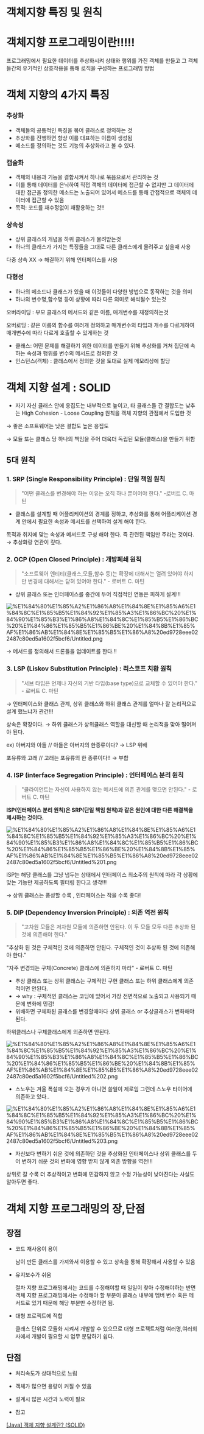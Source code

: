 # 객체지향 특징 및 원칙

# 객체지향 프로그래밍이란!!!!!

프로그래밍에서 필요한 데이터를 추상화시켜 상태와 행위를 가진 객체를 만들고 그 객체들간의 유기적인 상호작용을 통해 로직을 구성하는 프로그래밍 방법

# 객체 지향의 4가지 특징

### 추상화

- 객체들의 공통적인 특징을 묶어 클래스로 정의하는 것
- 추상화를 진행하면 항상 이를 대표하는 이름이 생성됨
- 메소드를 정의하는 것도 기능의 추상화라고 볼 수 있다.

### 캡술화

- 객체의 내용과 기능을 결합시켜서 하나로 묶음으로서 관리하는 것
- 이를 통해 데이터를 은닉하여 직접 객체의 데이터에 접근할 수 없지만 그 데이터에 대한 접근을 정의한 메소드는 노출되어 있어서 메소드를 통해 간접적으로 객체의 데이터에 접근할 수 있음
- 목적: 코드를 재수정없이 재활용하는 것!!

### 상속성

- 상위 클래스의 개념을 하위 클래스가 물려받는것
- 하나의 클래스가 가지는 특징들을 그대로 다른 클래스에게 물려주고 싶을때 사용

다중 상속 XX → 해결하기 위해 인터페이스를 사용

### 다형성

- 하나의 메소드나 클래스가 있을 때 이것들이 다양한 방법으로 동작하는 것을 의미
- 하나의 변수명,함수명 등이 상황에 따라 다른 의미로 해석될수 있는것

오버라이딩 : 부모 클래스의 메서드와 같은 이름, 매개변수를 재정의하는것

오버로딩 : 같은 이름의 함수를 여러개 정의하고 매개변수의 타입과 개수를 다르게하여 매개변수에 따라 다르게 호출할 수 있게하는 것

- 클래스: 어떤 문제를 해결하기 위한 데이터를 만들기 위해 추상화를 거쳐 집단에 속하는 속성과 행위를 변수의 메서드로 정의한 것
- 인스턴스(객체) : 클래스에서 정의한 것을 토대로 실제 메모리상에 할당

# 객체 지향 설계 : SOLID

- 자기 자신 클래스 안에 응집도는 내부적으로 높이고, 타 클래스들 간 결합도는 낮추는 High Cohesion - Loose Coupling 원칙을 객체 지향의 관점에서 도입한 것

→ 좋은 소프트웨어는 낮은 결합도 높은 응집도

→ 모듈 또는 클래스 당 하나의 책임을 주어 더욱더 독립된 모듈(클래스)을 만들기 위함

## 5대 원칙

### 1. SRP (Single Responsibility Principle) : 단일 책임 원칙

> "어떤 클래스를 변경해야 하는 이유는 오직 하나 뿐이어야 한다." -로버트 C. 마틴

- 클래스를 설계할 때 어플리케이션의 경계를 정하고, 추상화를 통해 어플리케이션 경계 안에서 필요한 속성과 메서드를 선택하여 설계 해야 한다.

목적과 취지에 맞는 속성과 메서드로 구성 해야 한다. 즉 관련된 책임만 주라는 것이다. → 추상화랑 연관이 깊다.

### 2. OCP (Open Closed Principle) : 개방폐쇄 원칙

> "소프트웨어 엔티티(클래스,모듈,함수 등)는 확장에 대해서는 열려 있어야 하지만 변경에 대해서는 닫혀 있어야 한다." - 로버트 C. 마틴

- 상위 클래스 또는 인터페이스를 중간에 두어 직접적인 연동은 피하게 설계!!!

![%E1%84%80%E1%85%A2%E1%86%A8%E1%84%8E%E1%85%A6%E1%84%8C%E1%85%B5%E1%84%92%E1%85%A3%E1%86%BC%20%E1%84%90%E1%85%B3%E1%86%A8%E1%84%8C%E1%85%B5%E1%86%BC%20%E1%84%86%E1%85%B5%E1%86%BE%20%E1%84%8B%E1%85%AF%E1%86%AB%E1%84%8E%E1%85%B5%E1%86%A8%20ed9728eee022487c80ed5a1602f5bcf6/Untitled.png](%E1%84%80%E1%85%A2%E1%86%A8%E1%84%8E%E1%85%A6%E1%84%8C%E1%85%B5%E1%84%92%E1%85%A3%E1%86%BC%20%E1%84%90%E1%85%B3%E1%86%A8%E1%84%8C%E1%85%B5%E1%86%BC%20%E1%84%86%E1%85%B5%E1%86%BE%20%E1%84%8B%E1%85%AF%E1%86%AB%E1%84%8E%E1%85%B5%E1%86%A8%20ed9728eee022487c80ed5a1602f5bcf6/Untitled.png)

→ 메서드를 정의해서 드론들을 업데이트를 한다.!!

### 3. LSP (Liskov Substitution Principle) : 리스코프 치환 원칙

> "서브 타입은 언제나 자신의 기반 타입(base type)으로 교체할 수 있어야 한다." - 로버트 C. 마틴

→ 인터페이스와 클래스 관계, 상위 클래스와 하위 클래스 관계를 얼마나 잘 논리적으로 설계 했느냐가 관건!!!

상속은 확장이다.  → 하위 클래스가 상위클래스 역할을 대신할 때 논리적을 맞아 떨어져야 된다.

ex) 아버지와 아들 // 아들은 아버지의 한종류이다? → LSP 위배

포유류와 고래 // 고래는 포유류의 한 종류이다!!  → 부합

### 4. ISP (interface Segregation Principle) : 인터페이스 분리 원칙

> "클라이언트는 자신이 사용하지 않는 메서드에 의존 관계를 맺으면 안된다." - 로버트 C. 마틴

**ISP(인터페이스 분리 원칙)은 SRP(단일 책임 원칙)과 같은 원인에 대한 다른 해결책을 제시하는 것이다.**

![%E1%84%80%E1%85%A2%E1%86%A8%E1%84%8E%E1%85%A6%E1%84%8C%E1%85%B5%E1%84%92%E1%85%A3%E1%86%BC%20%E1%84%90%E1%85%B3%E1%86%A8%E1%84%8C%E1%85%B5%E1%86%BC%20%E1%84%86%E1%85%B5%E1%86%BE%20%E1%84%8B%E1%85%AF%E1%86%AB%E1%84%8E%E1%85%B5%E1%86%A8%20ed9728eee022487c80ed5a1602f5bcf6/Untitled%201.png](%E1%84%80%E1%85%A2%E1%86%A8%E1%84%8E%E1%85%A6%E1%84%8C%E1%85%B5%E1%84%92%E1%85%A3%E1%86%BC%20%E1%84%90%E1%85%B3%E1%86%A8%E1%84%8C%E1%85%B5%E1%86%BC%20%E1%84%86%E1%85%B5%E1%86%BE%20%E1%84%8B%E1%85%AF%E1%86%AB%E1%84%8E%E1%85%B5%E1%86%A8%20ed9728eee022487c80ed5a1602f5bcf6/Untitled%201.png)

ISP는 해당 클래스를 그냥 냅두는 상태에서 인터페이스 최소주의 원칙에 따라 각 상황에 맞는 기능만 제공하도록 필터링 한다고 생각!!!

→ 상위 클래스는 풍성할 수록 , 인터페이스는 작을 수록 좋다!

### 5. DIP (Dependency Inversion Principle) : 의존 역전 원칙

> "고차원 모듈은 저차원 모듈에 의존하면 안된다. 이 두 모듈 모두 다른 추상화 된 것에 의존해야 한다."

"추상화 된 것은 구체적인 것에 의존하면 안된다. 구체적인 것이 추상화 된 것에 의존해야 한다."

"자주 변경되는 구체(Concrete) 클래스에 의존하지 마라" - 로버트 C. 마틴

- 추상 클래스 또는 상위 클래스는 구체적인 구현 클래스 또는 하위 클래스에게 의존적이면 안된다.
- → why : 구체적인 클래스는 코딩에 있어서 가장 전면적으로 노출되고 사용되기 때문에 변화에 민감!
- 위배하면 구체화된 클래스를 변경할때마다 상위 클래스 or 추상클래스가 변화해야된다.

하위클래스나 구체클래스에게 의존하면 안된다.

![%E1%84%80%E1%85%A2%E1%86%A8%E1%84%8E%E1%85%A6%E1%84%8C%E1%85%B5%E1%84%92%E1%85%A3%E1%86%BC%20%E1%84%90%E1%85%B3%E1%86%A8%E1%84%8C%E1%85%B5%E1%86%BC%20%E1%84%86%E1%85%B5%E1%86%BE%20%E1%84%8B%E1%85%AF%E1%86%AB%E1%84%8E%E1%85%B5%E1%86%A8%20ed9728eee022487c80ed5a1602f5bcf6/Untitled%202.png](%E1%84%80%E1%85%A2%E1%86%A8%E1%84%8E%E1%85%A6%E1%84%8C%E1%85%B5%E1%84%92%E1%85%A3%E1%86%BC%20%E1%84%90%E1%85%B3%E1%86%A8%E1%84%8C%E1%85%B5%E1%86%BC%20%E1%84%86%E1%85%B5%E1%86%BE%20%E1%84%8B%E1%85%AF%E1%86%AB%E1%84%8E%E1%85%B5%E1%86%A8%20ed9728eee022487c80ed5a1602f5bcf6/Untitled%202.png)

- 스노우는 겨울 폭설에 오는 경우가 아니면 쓸일이 제로임 그런데 스노우 타이어에 의존하고 있다..

![%E1%84%80%E1%85%A2%E1%86%A8%E1%84%8E%E1%85%A6%E1%84%8C%E1%85%B5%E1%84%92%E1%85%A3%E1%86%BC%20%E1%84%90%E1%85%B3%E1%86%A8%E1%84%8C%E1%85%B5%E1%86%BC%20%E1%84%86%E1%85%B5%E1%86%BE%20%E1%84%8B%E1%85%AF%E1%86%AB%E1%84%8E%E1%85%B5%E1%86%A8%20ed9728eee022487c80ed5a1602f5bcf6/Untitled%203.png](%E1%84%80%E1%85%A2%E1%86%A8%E1%84%8E%E1%85%A6%E1%84%8C%E1%85%B5%E1%84%92%E1%85%A3%E1%86%BC%20%E1%84%90%E1%85%B3%E1%86%A8%E1%84%8C%E1%85%B5%E1%86%BC%20%E1%84%86%E1%85%B5%E1%86%BE%20%E1%84%8B%E1%85%AF%E1%86%AB%E1%84%8E%E1%85%B5%E1%86%A8%20ed9728eee022487c80ed5a1602f5bcf6/Untitled%203.png)

- 자신보다 변하기 쉬운 것에 의존하던 것을 추상화된 인터페이스나 상위 클래스를 두어 변하기 쉬운 것의 변화에 영향 받지 않게 의존 방향을 역전!!!

상위로 갈 수록 더 추상적이고 변화에 민감하지 않고 수정 가능성이 낮아진다는 사실도 알아두면 좋다.

# 객체 지향 프로그래밍의 장,단점

## 장점

- 코드 재사용이 용이

    남이 만든 클래스를 가져와서 이용할 수 있고 상속을 통해 확장해서 사용할 수 있음

- 유지보수가 쉬움

    절차 지향 프로그래밍에서는 코드를 수정해야할 때 일일이 찾아 수정해야하는 반면 객체 지향 프로그래밍에서는 수정해야 할 부분이 클래스 내부에 멤버 변수 혹은 메서드로 있기 때문에 해당 부분만 수정하면 됨.

- 대형 프로젝트에 적합

    클래스 단위로 모듈화 시켜서 개발할 수 있으므로 대형 프로젝트처럼 여러명,여러회사에서 개발이 필요할 시 업무 분담하기 쉽다.

## 단점

- 처리속도가 상대적으로 느림
- 객체가 많으면 용량이 커질 수 있음
- 설계시 많은 시간과 노력이 필요

 

- 참고

[[Java] 객체 지향 설계란? (SOLID)](https://limkydev.tistory.com/77)